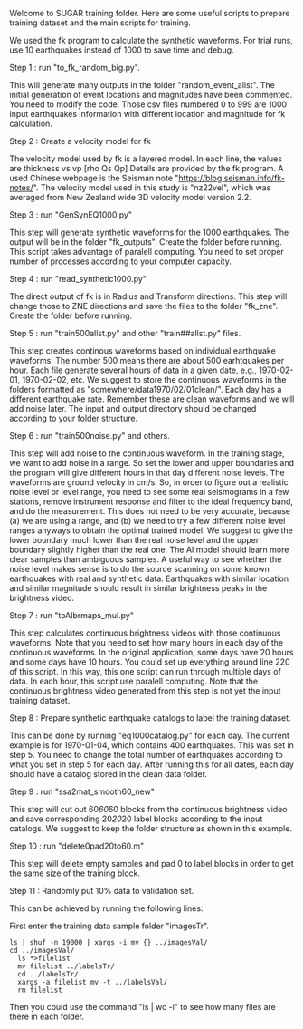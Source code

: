Welcome to SUGAR training folder. Here are some useful scripts to prepare training dataset and the main scripts for training. 

We used the fk program to calculate the synthetic waveforms. For trial runs, use 10 earthquakes instead of 1000 to save time and debug. 

Step 1 : run "to_fk_random_big.py". 

This will generate many outputs in the folder "random_event_allst". The initial generation of event locations and magnitudes have been commented. You need to modify the code. Those csv files numbered 0 to 999 are 1000 input earthquakes information with different location and magnitude for fk calculation. 

Step 2 : Create a velocity model for fk

The velocity model used by fk is a layered model. In each line, the values are 
thickness vs vp [rho Qs Qp]
Details are provided by the fk program. A used Chinese webpage is the Seisman note "https://blog.seisman.info/fk-notes/". 
The velocity model used in this study is "nz22vel", which was averaged from New Zealand wide 3D velocity model version 2.2. 

Step 3 : run "GenSynEQ1000.py"

This step will generate synthetic waveforms for the 1000 earthquakes. The output will be in the folder "fk_outputs". Create the folder before running. This script takes advantage of paralell computing. You need to set proper number of processes according to your computer capacity. 

Step 4 : run "read_synthetic1000.py"

The direct output of fk is in Radius and Transform directions. This step will change those to ZNE directions and save the files to the folder "fk_zne". Create the folder before running. 

Step 5 : run "train500allst.py" and other "train##allst.py" files.

This step creates continous waveforms based on individual earthquake waveforms. The number 500 means there are about 500 earhtquakes per hour. Each file generate several hours of data in a given date, e.g., 1970-02-01, 1970-02-02, etc. We suggest to store the continuous waveforms in the folders formatted as "somewhere/data1970/02/01clean/". Each day has a different earthquake rate. Remember these are clean waveforms and we will add noise later. The input and output directory should be changed according to your folder structure. 

Step 6 : run "train500noise.py" and others. 

This step will add noise to the continuous waveform. In the training stage, we want to add noise in a range. So set the lower and upper boundaries and the program will give different hours in that day different noise levels. The waveforms are ground velocity in cm/s. So, in order to figure out a realistic noise level or level range, you need to see some real seismograms in a few stations, remove instrument response and filter to the ideal frequency band, and do the measurement. This does not need to be very accurate, because (a) we are using a range, and (b) we need to try a few different noise level ranges anyways to obtain the optimal trained model. We suggest to give the lower boundary much lower than the real noise level and the upper boundary slightly higher than the real one. The AI model should learn more clear samples than ambiguous samples. A useful way to see whether the noise level makes sense is to do the source scanning on some known earthquakes with real and synthetic data. Earthquakes with similar location and similar magnitude should result in similar brightness peaks in the brightness video. 

Step 7 : run "toAIbrmaps_mul.py"

This step calculates continuous brightness videos with those continuous waveforms. Note that you need to set how many hours in each day of the continuous waveforms. In the original application, some days have 20 hours and some days have 10 hours. You could set up everything around line 220 of this script. In this way, this one script can run through multiple days of data. In each hour, this script use paralell computing. Note that the continuous brightness video generated from this step is not yet the input training dataset. 

Step 8 : Prepare synthetic earthquake catalogs to label the training dataset. 

This can be done by running "eq1000catalog.py" for each day. The current example is for 1970-01-04, which contains 400 earthquakes. This was set in step 5. You need to change the total number of earthquakes according to what you set in step 5 for each day. After running this for all dates, each day should have a catalog stored in the clean data folder. 

Step 9 : run "ssa2mat_smooth60_new"

This step will cut out 60*60*60 blocks from the continuous brightness video and save corresponding 20*20*20 label blocks according to the input catalogs. We suggest to keep the folder structure as shown in this example. 

Step 10 : run "delete0pad20to60.m" 

This step will delete empty samples and pad 0 to label blocks in order to get the same size of the training block. 

Step 11 : Randomly put 10% data to validation set. 

This can be achieved by running the following lines:

First enter the training data sample folder "imagesTr". 
```
ls | shuf -n 19000 | xargs -i mv {} ../imagesVal/
cd ../imagesVal/
  ls *>filelist
  mv filelist ../labelsTr/
  cd ../labelsTr/
  xargs -a filelist mv -t ../labelsVal/
  rm filelist 
```
Then you could use the command "ls | wc -l" to see how many files are there in each folder. 





